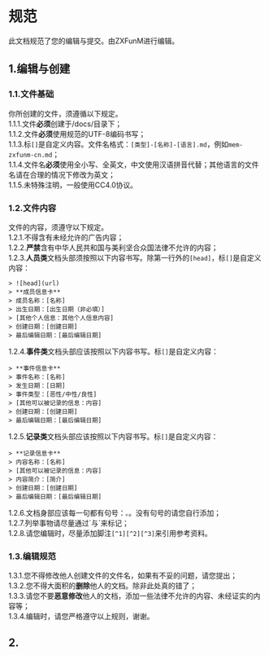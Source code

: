 # 规范
此文档规范了您的编辑与提交。由ZXFunM进行编辑。
## 1.编辑与创建
### 1.1.文件基础
你所创建的文件，须遵循以下规定。<br/>
1.1.1.文件**必须**创建于/docs/目录下；<br/>
1.1.2.文件**必须**使用规范的UTF-8编码书写；<br/>
1.1.3.标`[]`是自定义内容。文件名格式：`[类型]-[名称]-[语言].md`，例如`mem-zxfunm-cn.md`；<br/>
1.1.4.文件名**必须**使用全小写、全英文，中文使用汉语拼音代替；其他语言的文件名请在合理的情况下修改为英文；<br/>
1.1.5.未特殊注明，一般使用CC4.0协议。<br/>
### 1.2.文件内容
文件的内容，须遵守以下规定。<br/>
1.2.1.不得含有未经允许的广告内容；<br/>
1.2.2.**严禁**含有中华人民共和国与美利坚合众国法律不允许的内容；<br/>
1.2.3.**人员类**文档头部须按照以下内容书写。除第一行外的``[head]``，标`[]`是自定义内容：
```
> ![head](url)
> **成员信息卡**
> 成员名称：[名称]
> 出生日期：[出生日期（非必填）]
> [其他个人信息：其他个人信息内容]
> 创建日期：[创建日期]
> 最后编辑日期：[最后编辑日期]
```
1.2.4.**事件类**文档头部应该按照以下内容书写。标`[]`是自定义内容：
```
> **事件信息卡**
> 事件名称：[名称]
> 发生日期：[日期]
> 事件类型：[恶性/中性/良性]
> [其他可以被记录的信息：内容]
> 创建日期：[创建日期]
> 最后编辑日期：[最后编辑日期]
```
1.2.5.**记录类**文档头部应该按照以下内容书写。标`[]`是自定义内容：
```
> **记录信息卡**
> 内容名称：[名称]
> [其他可以被记录的信息：内容]
> 内容简介：[简介]
> 创建日期：[创建日期]
> 最后编辑日期：[最后编辑日期]
```
1.2.6.文档身部应该每一句都有句号：`。`。没有句号的请您自行添加；<br/>
1.2.7.列举事物请尽量通过\`与\`来标记；<br/>
1.2.8.请您编辑时，尽量添加脚注`[^1][^2][^3]`来引用参考资料。<br/>
### 1.3.编辑规范
1.3.1.您不得修改他人创建文件的文件名，如果有不妥的问题，请您提出；<br/>
1.3.2.您不得大面积的**删除**他人的文档。除非此处真的错了；<br/>
1.3.3.请您不要**恶意修改**他人的文档，添加一些法律不允许的内容、未经证实的内容等；<br/>
1.3.4.编辑时，请您严格遵守以上规则，谢谢。
## 2.
